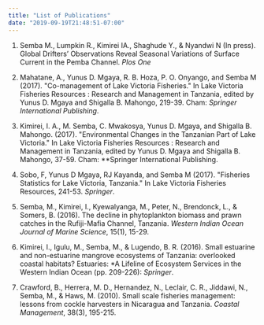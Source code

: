 ```yaml
---
title: "List of Publications"
date: "2019-09-19T21:48:51-07:00"
---
```


1. Semba M., Lumpkin R., Kimirei IA., Shaghude Y., & Nyandwi N (In press). Global Drifters’ Observations Reveal Seasonal Variations of Surface Current in the Pemba Channel. *Plos One*

2. Mahatane, A., Yunus D. Mgaya, R. B. Hoza, P. O. Onyango, and Semba M (2017). "Co-management of Lake Victoria Fisheries." In Lake Victoria Fisheries Resources : Research and Management in Tanzania, edited by Yunus D. Mgaya and Shigalla B. Mahongo, 219-39. Cham: *Springer International Publishing*.

3. Kimirei, I. A., M. Semba, C. Mwakosya, Yunus D. Mgaya, and Shigalla B. Mahongo. (2017). "Environmental Changes in the Tanzanian Part of Lake Victoria." In Lake Victoria Fisheries Resources : Research and Management in Tanzania, edited by Yunus D. Mgaya and Shigalla B. Mahongo, 37-59. Cham: **Springer International Publishing.

4. Sobo, F, Yunus D Mgaya, RJ Kayanda, and Semba M (2017). "Fisheries Statistics for Lake Victoria, Tanzania." In Lake Victoria Fisheries Resources, 241-53. *Springer*.

5. Semba, M., Kimirei, I., Kyewalyanga, M., Peter, N., Brendonck, L., & Somers, B. (2016). The decline in phytoplankton biomass and prawn catches in the Rufiji-Mafia Channel, Tanzania. *Western Indian Ocean Journal of Marine Science*, 15(1), 15-29. 

6. Kimirei, I., Igulu, M., Semba, M., & Lugendo, B. R. (2016). Small estuarine and non-estuarine mangrove ecosystems of Tanzania: overlooked coastal habitats? Estuaries: *A Lifeline of Ecosystem Services in the Western Indian Ocean (pp. 209-226): *Springer*.

7. Crawford, B., Herrera, M. D., Hernandez, N., Leclair, C. R., Jiddawi, N., Semba, M., & Haws, M. (2010). Small scale fisheries management: lessons from cockle harvesters in Nicaragua and Tanzania. *Coastal Management*, 38(3), 195-215. 
